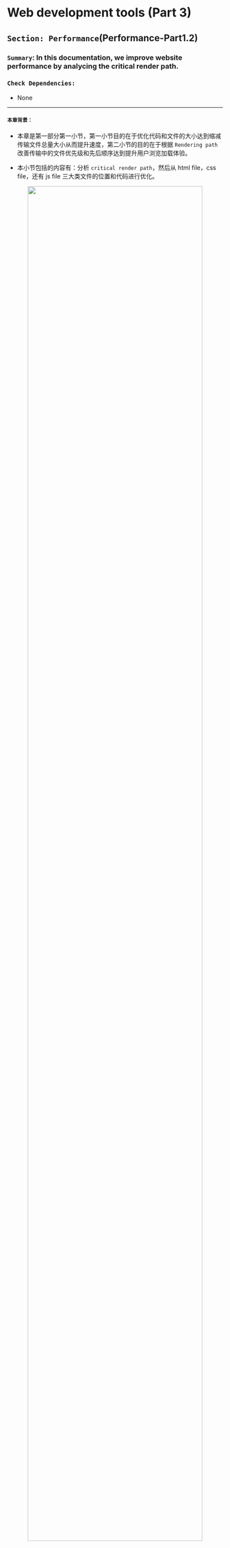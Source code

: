# Web development tools (Part 3)

## `Section: Performance`(Performance-Part1.2)

### `Summary`: In this documentation, we improve website performance by analycing the critical render path.

### `Check Dependencies:`

- None

------------------------------------------------------------

#### `本章背景：`
- 本章是第一部分第一小节，第一小节目的在于优化代码和文件的大小达到缩减传输文件总量大小从而提升速度，第二小节的目的在于根据 `Rendering path` 改善传输中的文件优先级和先后顺序达到提升用户浏览加载体验。

- 本小节包括的内容有：分析 `critical render path`，然后从 html file，css file，还有 js file 三大类文件的位置和代码进行优化。

<p align="center">
<img src="../assets/w18.png" width=90%>
</p>

------------------------------------------------------------

### `Brief Contents & codes position`
- 3.1 Optimize html file.
- 3.2 Optimize css file.
- 3.3 Optimize js file.
- 3.4 Tools to check website performance.

<p align="center">
<img src="../assets/w17.png" width=90%>
</p>

<p align="center">
<img src="../assets/w16.png" width=90%>
</p>

------------------------------------------------------------

### `Step1: Optimize html file`

A. 正常相对静态的网页的优化规则是使用`普通型`或者`defer型`，如果使用`普通型`则把 js 文件放在最后，css 文件放在前面；如果使用`defer型`，则 js 文件的位置不需要讲究。

B. 当然这种情况只对于相对静态的网页而言，相对动态一点的需要马上执行 js 文件的话就可以考虑`普通型`或者`async型`。

__`Location: ./example1.2/index.html`__

```html
<!DOCTYPE html>
<html lang="en-us">
<head>
	<!--  App Title  -->
	<title>Keiko Corp</title>
	<!--  App Description  -->
	<meta charset="utf-8">
	<meta name="viewport" content="width=device-width, initial-scale=1.0, minimum-scale=1.0" />

	<link rel="stylesheet" type="text/css" href="css/bootstrap.css"/>
	<link rel="stylesheet" type="text/css" href="css/owl.transitions.css"/>
	<link rel="stylesheet" type="text/css" href="css/owl.carousel.css"/>
	<link rel="stylesheet" type="text/css" href="css/animate.css"/>
  <link rel="stylesheet" type="text/css" href="css/main.css"/>
  
</head>
<body>

	<!--  Header Section  -->
	<header>
		<div class="container">
			<div class="logo pull-left animated wow fadeInLeft">
				<img class="logo-image" src="img/logo.png" alt="" title="">
			</div>


			<nav class="pull-left">
				<ul class="list-unstyled">
					<li class="animated wow fadeInLeft" data-wow-delay="0s"><a href="#about">About</a></li>
					<li class="animated wow fadeInLeft" data-wow-delay=".1s"><a href="#app_features">Features</a></li>
					<li class="animated wow fadeInLeft" data-wow-delay=".2s"><a href="#testimonials">Testimonials</a></li>
				</ul>
			</nav>

			<div class="social pull-right">
				<ul class="list-unstyled">
					<li class="animated wow fadeInRight" data-wow-delay=".2s"><a href="#"><img src="img/facebook.png" alt="" title=""></a></li>
					<li class="animated wow fadeInRight" data-wow-delay=".1s"><a href="#"><img src="img/twitter.png" alt="" title=""></a></li>
					<li class="animated wow fadeInRight" data-wow-delay="0s"><a href="#"><img src="img/google.png" alt="" title=""></a></li>
				</ul>
			</div>

			<span class="burger_icon">menu</span>
		</div>
	</header>
	<!--  End Header Section  -->






	<!--  Hero Section  -->
	<section class="hero" id="hero">
		<div class="container">
			<div class="caption">
				<h1 class="text-uppercase  animated wow fadeInLeft">Creators of Robofriends and SmartBrain</h1>
				<p class="enhance text-lowercase  animated wow fadeInLeft">Developers of the future, building for today</p>

				<a href="https://github.com/aneagoie/robofriends" class="app_store_btn text-uppercase animated wow fadeInLeft">
					<i class="android_icon"></i>
					<span>Robofriends</span>
				</a>

				<a href="https://github.com/aneagoie/smart-brain" class="app_store_btn text-uppercase animated wow fadeInLeft">
					<i class="iphone_icon"></i>
					<span>SmartBrain</span>
				</a>
			</div>
		</div>
	</section>
	<!--  End Hero Section  -->






	<!--  Featured On Section  -->
	<section class="featured_on">
		<div class="container">
			<ul class="list-unstyled text-center clearfix">
				<li class="col-xs-6 col-sm-6 col-md-3 animated wow fadeInDown">
					<img src="img/google_logo.png" alt="" title="">
				</li>
				<li class="col-xs-6 col-sm-6 col-md-3 animated wow fadeInDown" data-wow-delay=".2s">
					<img src="img/facebook_logo.png" alt="" title="">
				</li>
				<li class="col-xs-6 col-sm-6 col-md-3 animated wow fadeInDown" data-wow-delay=".3s">
					<img src="img/yahoo_logo.png" alt="" title="">
				</li>
				<li class="col-xs-6 col-sm-6 col-md-3 animated wow fadeInDown" data-wow-delay=".4s">
					<img src="img/paypal_logo.png" alt="" title="">
				</li>
			</ul>
		</div>
	</section>
	<!--  End Featured On Section  -->






	<!--  About Section  -->
	<section class="about" id="about">
		<div class="container">
			<div class="row">
				<div class="col-md-6 text-center animated wow fadeInLeft">
					<div class="iphone">
						<img src="img/iphone.png" alt="" titl="">
					</div>
				</div>
				<div class="col-md-6 animated wow fadeInRight">
					<div class="features_list">
						<h1 class="text-uppercase">The Greatest Products Ever Created</h1>
						<p>Seuismod ligula ipsum vulputate tellus quisque dictum tortor at purus faucibus tincidunt, pellentesque habitant morbi tristique senectus et netus et malesuada fames ac turpis egestas. </p>
						<ul class="list-unstyled">
							<li class="camera_icon">
								<span>Euismod ligula ipsum vulputate tellus.</span>
							</li>
							<li class="video_icon">
								<span>Morbi non efficitur nibh sit amet est eros.</span>
							</li>
							<li class="eye_icon">
								<span>Fusce faucibus ante liberonec luctus egestas.</span>
							</li>
							<li class="pic_icon">
								<span>Quisque pretium malesuada ornare.</span>
							</li>
							<li class="loc_icon">
								<span>Cras interdum vestibulum dolor.</span>
							</li>
						</ul>

						<a href="#" class="app_store_btn text-uppercase" id="play_video" data-video="https://www.youtube.com/watch?v=sCX_YMPuJGA?autoplay=1&showinfo=0">
							<i class="play_icon"></i>
							<span>About Video</span>
						</a>
						<a href="#hero" class="app_link">Get the app</a>
					</div>
				</div>
			</div>
		</div>

		<div class="about_video show_video">
			<a href="" class="close_video"></a>
		</div>
	</section>
	<!--  End About Section  -->






	<!--  App Features Section  -->
	<section class="app_features" id="app_features">
		<div class="container">

			<div class="row text-center">
				<div class="col-sm-4 col-md-4 details animated wow fadeInDown" data-wow-delay="0s">
					<img src="img/f_icon1.png" alt="" title="">
					<h1 class="text-uppercase">malesuada fames turpis.</h1>
					<p class="text-lowercase">vel ultrices mauris libero id diam. Vivamus tellus sagittis facilisis nisi quis mollis risus quisque ultrices elit.</p>
				</div>
				<div class="col-sm-4 col-md-4 details animated wow fadeInDown" data-wow-delay=".1s">
					<img src="img/f_icon2.png" alt="" title="">
					<h1 class="text-uppercase">malesuada fames turpis.</h1>
					<p class="text-lowercase">vel ultrices mauris libero id diam. Vivamus tellus sagittis facilisis nisi quis mollis risus quisque ultrices elit.</p>
				</div>
				<div class="col-sm-4 col-md-4 details animated wow fadeInDown" data-wow-delay=".2s">
					<img src="img/f_icon3.png" alt="" title="">
					<h1 class="text-uppercase">malesuada fames turpis.</h1>
					<p class="text-lowercase">vel ultrices mauris libero id diam. Vivamus tellus sagittis facilisis nisi quis mollis risus quisque ultrices elit.</p>
				</div>
			</div>
			<div class="row text-center">
				<div class="col-sm-4 col-md-4 details animated wow fadeInDown" data-wow-delay="0s">
					<img src="img/f_icon4.png" alt="" title="">
					<h1 class="text-uppercase">malesuada fames turpis.</h1>
					<p class="text-lowercase">vel ultrices mauris libero id diam. Vivamus tellus sagittis facilisis nisi quis mollis risus quisque ultrices elit.</p>
				</div>
				<div class="col-sm-4 col-md-4 details animated wow fadeInDown" data-wow-delay=".1s">
					<img src="img/f_icon5.png" alt="" title="">
					<h1 class="text-uppercase">malesuada fames turpis.</h1>
					<p class="text-lowercase">vel ultrices mauris libero id diam. Vivamus tellus sagittis facilisis nisi quis mollis risus quisque ultrices elit.</p>
				</div>
				<div class="col-sm-4 col-md-4 details animated wow fadeInDown" data-wow-delay=".2s">
					<img src="img/f_icon6.png" alt="" title="">
					<h1 class="text-uppercase">malesuada fames turpis.</h1>
					<p class="text-lowercase">vel ultrices mauris libero id diam. Vivamus tellus sagittis facilisis nisi quis mollis risus quisque ultrices elit.</p>
				</div>
			</div>

		</div>
	</section>
	<!--  And App Features Section  -->






	<!--  Testimonials Section  -->
	<section class="testimonials animated wow fadeIn" id="testimonials" data-wow-duration="2s">
		<div class="container">
			<div class="testimonials_list">

				<ul class="list-unstyled text-center slides clearfix" id="tslider">
					<li>
						<blockquote>
							<p>Integer pharetra tellus varius, dictum erat vel, maximus tellus. Sed vitae auctor ipsum. Aliquam luctus erat nec pulvinar vehicula donec congue tortor eget sem condimentum, ut tempor massa porttitor. Praesent tincidunt mi orci  in sollicitudin mi dapibus dapibus pellentesque habitant morbi tristique senectus et malesuada fames turpis egestas.</p>
							<span class="author text-uppercase">John Doe</span>
							<span class="job">Full Stack developer</span>

						</blockquote>
					</li>

					<li>
						<blockquote>
							<p>Integer pharetra tellus varius, dictum erat vel, maximus tellus. Sed vitae auctor ipsum. Aliquam luctus erat nec pulvinar vehicula donec congue tortor eget sem condimentum, ut tempor massa porttitor. Praesent tincidunt mi orci  in sollicitudin mi dapibus dapibus pellentesque habitant morbi tristique senectus et malesuada fames turpis egestas.</p>
							<span class="author text-uppercase">Alex Fredy</span>
							<span class="job">Javascript developer</span>

						</blockquote>
					</li>

					<li>
						<blockquote>
							<p>Integer pharetra tellus varius, dictum erat vel, maximus tellus. Sed vitae auctor ipsum. Aliquam luctus erat nec pulvinar vehicula donec congue tortor eget sem condimentum, ut tempor massa porttitor. Praesent tincidunt mi orci  in sollicitudin mi dapibus dapibus pellentesque habitant morbi tristique senectus et malesuada fames turpis egestas.</p>
							<span class="author text-uppercase">Sara Aliba</span>
							<span class="job">Web Designer</span>

						</blockquote>
					</li>
				</ul>
				<div id="slider_nav">
					<div id="prev_arrow"></div>
					<div id="next_arrow"></div>
				</div>
			</div>
		</div>
	</section>
	<!--  End Testimonials Section  -->






	<!--  Email Subscription Section  -->
	<section class="sub_box">
		<p class="cta_text animated wow fadeInDown">We're hiring. Join Our company!</p>
		<form action="#" metohd="post" class="animated wow fadeIn" data-wow-duration="2s" id="submit_form">
			<input type="email" id="mc-email" placeholder="Enter your email"/>
			<button type="submit" id="mc_submit">
				<i class="icon"></i>
			</button>
		</form>
		<div class="message" id="error_msg">Please Enter A Valid Email.</div>
		<div class="message" id="success_msg">Thank You For Your Subscription.</div>
	</section>
	<!--  End Email Subscription Section  -->






	<!--  Footer Section  -->
	<footer>
		<ul class="list-unstyled list-inline app_platform">
			<li class="animated wow fadeInDown" data-wow-delay="0s">
				<a href=""><img src="img/android_icon.png" alt="" title=""></a>
			</li>
			<li class="animated wow fadeInDown" data-wow-delay=".1s">
				<a href=""><img src="img/ios_icon.png" alt="" title=""></a>
			</li>
			<li class="animated wow fadeInDown" data-wow-delay=".2s">
				<a href=""><img src="img/windows_icon.png" alt="" title=""></a>
			</li>
		</ul>
		<p class="copyright animated wow fadeIn" data-wow-duration="2s"> <strong>Pixelhint</strong>
	</footer>
	<!--  End Footer Section  -->


	<script type="text/javascript" src="js/jquery.js"></script>
	<script type="text/javascript" src="js/ajaxchimp.js"></script>

	<script type="text/javascript" src="js/owl.carousel.min.js"></script>
	<script type="text/javascript" src="js/wow.js"></script>
	<script type="text/javascript" src="js/parallax.js"></script>
	<script type="text/javascript" src="js/nicescroll.js"></script>
	<script type="text/javascript" src="js/main.js"></script>
  <script type="text/javascript" src="js/scrollTo.js"></script>
  
</body>
</html>
```

#### `Comment:`
1. Load style tag in the <head>.
2. Load script right before </body>.

### `Step2: Optimize css file.`

1. Above the fold loading. (把次要的 css 文件放在后台下载执行)。
__`Location: ./example1.2/index.html`__

```html
<body>
  <!-- ... -->

	<script type="text/javascript">
		const loadStyleSheet = src => {
			if (document.createStyleSheet) {
				document.createStyleSheet(src);
			} else {
				const stylesheet = document.createElement('link');
				stylesheet.href = src;
				stylesheet.type = 'text/css';
				stylesheet.rel = 'stylesheet';
				document.getElementsByTagName('head')[0].appendChild(stylesheet);
			}
		}
		window.onload = function () {
			console.log('window done');
			loadStyleSheet('./css/styleTest.css');
		}
  </script>
  
</body>
```

#### `Comment:`
1. Only load whatever is needed, check each css file. (减少加载无用的语句和文件)
2. Above the fold loading.（重要的首要页面先加载，次要的指定后台加载。）
3. Media Attributes.
4. Less Specificity.


### `Step3: Optimize js file.`

#### `Comment:`
1. 

### `Step4: Tools to check website performance.`

#### `Comment:`
1.

### `Step5. .`


### `Step6 Concept questions.`

#### `A. What is critical render path?`

- Check this post. [Understanding the critical rendering path, rendering pages in 1 second](https://medium.com/@luisvieira_gmr/understanding-the-critical-rendering-path-rendering-pages-in-1-second-735c6e45b47a)

- Build DOM tree from html file
  - When this process is finished the browser will have the full content of the page, but to be able to render the browser has to wait for the CSS Object Model, also known as CSSOM event, which will tell the browser how the elements should look like when rendered.

- Build CSSOM from css file
  - CSS is one of the most important elements of the critical rendering path, because the browser blocks page rendering until it receives and processes all the css files in your page, CSS is render blocking.

- The Render Tree
  - This stage is where the browser `combines the DOM and CSSOM`, this process outputs a final render tree, which contains both the content and the style information of all the visible content on the screen.

- Layout
  - This stage is where the browser calculates the size and position of each visible element on the page, every time an update to the render tree is made, or the size of the viewport changes, the browser has to run layout again.

- Paint
  - When we get to the paint stage, the browser has to pick up the layout result, and paint the pixels to the screen, beware in this stage that not all styles have the same paint times, also combinations of styles can have a greater paint time than the sum of their parts. For an instance mixing a border-radius with a box-shadow, can triple the paint time of an element instead of using just one of the latter.

------------------------------------------------------------

#### `B. How does the browser rendering engine work?`

In order to render content the browser has to go through a series of steps:
1. Document Object Model(DOM)
2. CSS object model(CSSOM)
3. Render Tree
4. Layout
5. Paint.

------------------------------------------------------------

#### `C. Dealing with Javascript.`

- Javascript is a powerful tool that can manipulate both the DOM and CSSOM, so to execute Javascript, the browser has to wait for the DOM, then it has to download and parse all the CSS files, get to the CSSOM event and only then finally execute Javascript.

- When the parser finds a script tag it blocks DOM construction, then waits for the browser to get the file and for the javascript engine to parse the script, this is why Javascript is parser blocking.

------------------------------------------------------------

#### `D. 个人理解`
  1. 浏览器的运作是这样的，收到 html 文件之后，就从上往下读取代码，这个过程叫做 parsing ，目的是为了建立 DOM。
  2. 在 parsing 过程中，如果遇到了 css 文件，parsing 会被打断，DOM 的建立也会停止。这时会进行下载和读取对应 css 文件的代码，目的是为了建立 CSSOM。
  3. 由上可见，html parsing 跟 css 的读取是共用一个线程的，所以也会有人把它们放在一起讨论。
  4. 关于 js 文件的下载，就相对不一样。首先相同的是 js 文件跟 css 文件一样，会打断所有关于 DOM 和 CSSOM 的过程，而且 js 因为是动态互动属性，所以现在会把它的下载和执行过程分多种情况讨论，下面讨论一些常见情况：

    - 如果网页是静态为主，那么应该把 js 文件放在最后，等对应的 DOM 和 CSSOM 建立完成后再下载并执行 js 文件。

    - 对于上一种情况，也可以考虑使用`defer`型，`defer`型可以开出一条或多条新进程同步下载 js 文件而不打断整体进程，当下载完毕时不马上执行，在其他同步脚本执行后，DOMContentLoaded 事件前依次执行。`具有顺序性。`

    - 如果相关的 js 文件是需要马上对已建立的 DOM 进行改动的，可以使用普通型或者 `async`型，`async`型可以开出一条或多条新进程同步下载 js 文件而不打断整体进程，当下载完毕时马上执行，这时会打断原有的整体进程。但需要注意的是如果有多个`async`连续进行的话，执行时的顺序是无法分先后的，甚至是随机的。`不具有顺序性。`

    - 如果相关的 js 文件是不需要马上对已建立的 DOM 进行改动的，可以考虑使用`defer`型。

  5. 综上所述，js 文件里面的3种类型，主要是看当前页面加载的需要，有些是偏向先加载头部的就先执行 js 文件，如果页面不复杂的话可以最后加载 js 文件，而`async`和`defer`型都可以实现异步并行下载，但最大的区别是`async`马上执行且多个无确定顺序，`defer`最后执行且多个可确定顺序。3种类型都是根据实际需要无分好坏，在实际情况中 js 文件对 DOM 的操作可以是多次且有可能是马上的，还有先后的，所以根据实际情况结合3种类型一同出现也不奇怪。

  6. 为了帮助理解可以看下面的流程图对比：

  - 普通型：马上打断主进程进行下载并执行 js 文件
  - async 型：不打断主进行下载 js 文件，完成下载后打断主进程，执行 js 文件，如果是多个文件执行则是异步执行，不保证顺序。
  - defer 型：不打断主进程进行下载 js 文件，完成下载后执行，主进程完成后按顺序执行。

<p align="center">
<img src="../assets/w15.png" width=90%>
</p>



